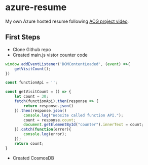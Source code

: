 # azure-resume
My own Azure hosted resume following [ACG project video](https://www.youtube.com/watch?v=ieYrBWmkfno&t=4285s). 

## First Steps

- Clone Github repo 
- Created main.js vistor counter code

```js
window.addEventListener('DOMContentLoaded', (event) =>{
    getVisitCount();
})

const functionApi = '';

const getVisitCount = () => {
    let count = 30;
    fetch(functionApi).then(response => {
        return response.json()
    }).then(response.json()
        console.log("Website called function API.");
        count = response.count;
        document.getElementById("counter").innerText = count;
    }).catch(function(error){
        console.log(error);
    });
    return count;
}
```
- Created CosmosDB

